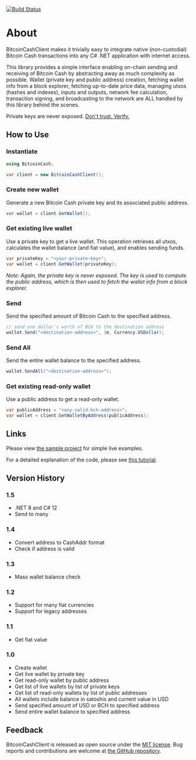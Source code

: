 [![Build Status](https://dev.azure.com/davidshattuck/BitcoinCashClient/_apis/build/status/david-shattuck.BitcoinCashClient?branchName=main)](https://dev.azure.com/davidshattuck/BitcoinCashClient/_build/latest?definitionId=5&branchName=main)

# About

BitcoinCashClient makes it trivially easy to integrate native (non-custodial) Bitcoin Cash transactions into any C# .NET application with internet access.

This library provides a simple interface enabling on-chain sending and receiving of Bitcoin Cash by abstracting away as much complexity as possible. Wallet (private key and public address) creation, fetching wallet info from a block explorer, fetching up-to-date price data, managing utxos (hashes and indexes), inputs and outputs, network fee calculation, transaction signing, and broadcasting to the network are ALL handled by this library behind the scenes.

Private keys are never exposed. [Don't trust. Verify.](https://github.com/david-shattuck/BitcoinCashClient)

## How to Use

### Instantiate

```csharp
using BitcoinCash;

var client = new BitcoinCashClient();
```

### Create new wallet

Generate a new Bitcoin Cash private key and its associated public address.

```csharp
var wallet = client.GetWallet();
```

### Get existing live wallet

Use a private key to get a live wallet. This operation retrieves all utxos, calculates the wallet balance (and fiat value), and enables sending funds.

```csharp
var privateKey = "<your-private-key>";
var wallet = client.GetWallet(privateKey);
```

_Note: Again, the private key is never exposed. The key is used to compute the public address, which is then used to fetch the wallet info from a block explorer._

### Send

Send the specified amount of Bitcoin Cash to the specified address.

```csharp
// send one dollar's worth of BCH to the destination address
wallet.Send("<destination-address>", 1m, Currency.USDollar);
```

### Send All

Send the entire wallet balance to the specified address.

```csharp
wallet.SendAll("<destination-address>");
```

### Get existing read-only wallet

Use a public address to get a read-only wallet.

```csharp
var publicAddress = "<any-valid-bch-address>";
var wallet = client.GetWalletByAddress(publicAddress);
```

## Links

Please view [the sample project](https://github.com/david-shattuck/BitcoinCashClient/blob/main/SampleCode/Program.cs) for simple live examples.

For a detailed explanation of the code, please see [this tutorial](https://read.cash/@thanah85/bitcoin-cash-payments-using-c-and-net-f1c4b00d).

## Version History

### 1.5

- .NET 8 and C# 12
- Send to many

### 1.4

- Convert address to CashAddr format
- Check if address is valid

### 1.3

- Mass wallet balance check

### 1.2

- Support for many fiat currencies
- Support for legacy addresses

### 1.1

- Get fiat value

### 1.0

- Create wallet
- Get live wallet by private key
- Get read-only wallet by public address
- Get list of live wallets by list of private keys
- Get list of read-only wallets by list of public addresses
- All wallets include balance in satoshis and current value in USD
- Send specified amount of USD or BCH to specified address
- Send entire wallet balance to specified address

## Feedback

BitcoinCashClient is released as open source under the [MIT license](https://github.com/david-shattuck/BitcoinCashClient/blob/main/LICENSE). Bug reports and contributions are welcome at [the GitHub repository](https://github.com/david-shattuck/BitcoinCashClient).
